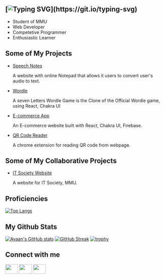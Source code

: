 ## [![Typing SVG](https://readme-typing-svg.herokuapp.com?color=711A75&background=FFFFFF00&lines=Hi+there%2C+My+name+is+Ayaan+Ahmad;%2C+I'm+a+Software+Engineer.)](https://git.io/typing-svg)


- Student of MMU
- Web Developer
- Competetive Programmer
- Enthusiastic Learner

## Some of My Projects

- <a href="https://ayaan278.github.io/Speechnotes/">Speech Notes </a> <p>A website with online Notepad that allows it users to convert user's audio to text.</p>
- <a href="https://ayaan278.github.io/Wordle/">Wordle</a> <p>A seven Letters Wordle Game is the Clone of the Official Wordle game, using React, Chakra UI</p>
- <a href="https://e-commerce-ayaan.web.app/">E-commerce App</a> <p>An E-commerce website built with React, Chakra UI, Firebase.</p>
- <a href="https://chrome.google.com/webstore/detail/qr-code-reader/ogidhdapceihieacnnopijooamfceepd/related?hl=en&authuser=0">QR Code Reader</a> <p>A chrome extension for reading QR code from webpage.</p>

## Some of My Collaborative Projects

- <a href="https://itsociety.rocks/">IT Society Website </a> <p>A website for IT Society, MMU.</p>

## Proficiencies

[![Top Langs](https://github-readme-stats.vercel.app/api/top-langs/?username=ayaan278&show_icons=true&theme=dracula)](https://github.com/ayaan278/github-readme-stats)

## My Github Stats

[![Ayaan's GitHub stats](https://github-readme-stats.vercel.app/api?username=ayaan278&show_icons=true&theme=dracula)](https://github.com/ayaan278/github-readme-stats)
[![GitHub Streak](https://github-readme-streak-stats.herokuapp.com?user=ayaan278&show_icons=true&theme=dracula)](https://git.io/streak-stats)
[![trophy](https://github-profile-trophy.vercel.app/?username=ayaan278&show_icons=true&theme=dracula)](https://github.com/ayaan278/github-profile-trophy)

## Connect with me
<p align="left">
<a href="https://www.linkedin.com/in/ayaan-ahmad-06545614a" target="blank"><img align="center" src="https://cdn.jsdelivr.net/npm/simple-icons@3.0.1/icons/linkedin.svg" alt="" height="30" width="40" /></a>
<a href="https://www.instagram.com/_.ayaanii._/" target="blank"><img align="center" src="https://cdn.jsdelivr.net/npm/simple-icons@3.0.1/icons/instagram.svg" alt="" height="30" width="40" /></a>
<a href="https://codeforces.com/profile/Ayaanii08" target="blank"><img align="center" src="https://cdn.jsdelivr.net/npm/simple-icons@3.0.1/icons/codeforces.svg" alt="" height="30" width="40" /></a>
</p>

